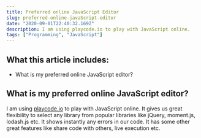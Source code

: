 ```yaml
---
title: Preferred online JavaScript Editor
slug: preferred-online-javaScript-editor
date: "2020-09-01T22:40:32.169Z"
description: I am using playcode.io to play with JavaScript online.
tags: ["Programming", "JavaScript"]
---
```


## What this article includes:

- What is my preferred online JavaScript editor?

## What is my preferred online JavaScript editor?

I am using [playcode.io](https://playcode.io/) to play with JavaScript online. It gives us great flexibility to select any library from popular libraries like jQuery, moment.js, lodash.js etc. It shows instantly any errors in our code. It has some other great features like share code with others, live execution etc.
